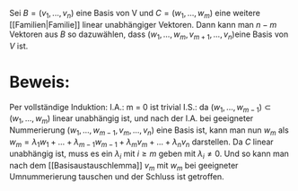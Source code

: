 Sei $B = (v_1, ..., v_n)$ eine Basis von V und $C = (w_1, ..., w_m)$ eine weitere [[Familien|Familie]] linear unabhängiger Vektoren. Dann kann man $n-m$ Vektoren aus $B$ so dazuwählen, dass $(w_1, ..., w_m, v_{m+1}, ..., v_n)$eine Basis von $V$ ist.

# Beweis:
Per vollständige Induktion:
	I.A.: m = 0 ist trivial
	I.S.: da $(w_1, ..., w_{m-1}) \subset (w_1, ..., w_m)$ linear unabhängig ist, und nach der I.A. bei geeigneter Nummerierung $(w_1, ..., w_{m-1}, v_m, ..., v_n)$ eine Basis ist, kann man nun $w_m$ als $w_m = \lambda_1 w_1 + ... + \lambda_{m-1} w_{m-1} + \lambda_m v_m + ... + \lambda_n v_n$ darstellen.
	Da $C$ linear unabhängig ist, muss es ein $\lambda_i$ mit $i \ge m$ geben mit $\lambda_i \neq 0$.
	Und so kann man nach dem [[Basisaustauschlemma]] $v_m$ mit $w_m$ bei geeigneter Umnummerierung tauschen und der Schluss ist getroffen.  
